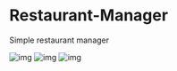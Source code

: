# Restaurant-Manager
Simple restaurant manager

![img](https://i.imgur.com/8hKoH1V.png)
![img](https://i.imgur.com/Xh5qhgs.png)
![img](https://i.imgur.com/de5nAYF.png)
